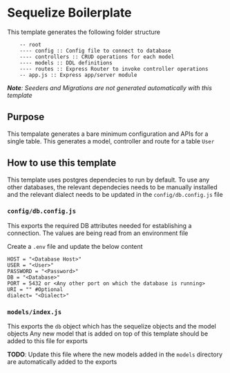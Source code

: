 # Sequelize Boilerplate

This template generates the following folder structure

```
    -- root
    ---- config :: Config file to connect to database
    ---- controllers :: CRUD operations for each model
    ---- models :: DDL definitions
    ---- routes :: Express Router to invoke controller operations
    -- app.js :: Express app/server module
```

_**Note**: Seeders and Migrations are not generated automatically with this template_

## Purpose

This tempalate generates a bare minimum configuration and APIs for a single table.
This generates a model, controller and route for a table `User`

## How to use this template

This template uses postgres dependecies to run by default.
To use any other databases, the relevant dependecies needs to be manually installed and the relevant dialect needs to be updated in the `config/db.config.js` file

### `config/db.config.js`

This exports the required DB attributes needed for establishing a connection. The values are being read from an environment file

Create a `.env` file and update the below content

```
HOST = "<Database Host>"
USER = "<User>"
PASSWORD = "<Password>"
DB = "<Database>"
PORT = 5432 or <Any other port on which the database is running>
URI = "" #Optional
dialect= "<Dialect>"

```

### `models/index.js`

This exports the `db` object which has the sequelize objects and the model objects
Any new model that is added on top of this template should be added to this file for exports

**TODO**: Update this file where the new models added in the `models` directory are automatically added to the exports
